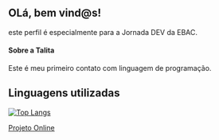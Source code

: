 ## OLá, bem vind@s!
este perfil é especialmente para a Jornada DEV da EBAC. 

#### Sobre a Talita
Este é meu primeiro contato com linguagem de programação.


## Linguagens utilizadas 


[![Top Langs](https://github-readme-stats.vercel.app/api/top-langs/?username=TalitaPereiraB&Layout=true)](https://github.com/anuraghazra/github-readme-stats)

[Projeto Online](https://tiktokjornadadev.web.app/)
